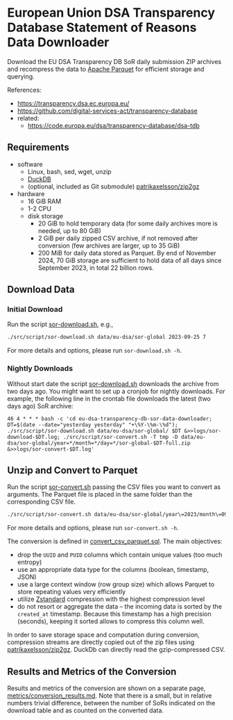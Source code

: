
# European Union DSA Transparency Database Statement of Reasons Data Downloader

Download the EU DSA Transparency DB SoR daily submission ZIP archives
and recompress the data to [Apache Parquet](https://parquet.apache.org/)
for efficient storage and querying.

References:
- <https://transparency.dsa.ec.europa.eu/>
- <https://github.com/digital-services-act/transparency-database>
- related:
  - <https://code.europa.eu/dsa/transparency-database/dsa-tdb>


## Requirements

- software
  - Linux, bash, sed, wget, unzip
  - [DuckDB](https://duckdb.org/)
  - (optional, included as Git submodule) [patrikaxelsson/zip2gz](https://github.com/patrikaxelsson/zip2gz)
- hardware
  - 16 GiB RAM
  - 1-2 CPU
  - disk storage
    - 20 GiB to hold temporary data (for some daily archives more is needed, up to 80 GiB)
    - 2 GiB per daily zipped CSV archive, if not removed after conversion (few archives are larger, up to 35 GiB)
    - 200 MiB for daily data stored as Parquet. By end of November 2024, 70 GiB storage are sufficient to hold data of all days since September 2023, in total 22 billion rows.


## Download Data

### Initial Download

Run the script [sor-download.sh](src/script/sor-download.sh), e.g.,

```sh
./src/script/sor-download.sh data/eu-dsa/sor-global 2023-09-25 7
```

For more details and options, please run `sor-download.sh -h`.


### Nightly Downloads

Without start date the script [sor-download.sh](src/script/sor-download.sh) downloads
the archive from two days ago. You might want to set up a cronjob for nightly downloads.
For example, the following line in the crontab file downloads the latest (two days ago)
SoR archive:

```crontab
46 4 * * * bash -c 'cd eu-dsa-transparency-db-sor-data-downloader; DT=$(date --date="yesterday yesterday" "+\%Y-\%m-\%d"); ./src/script/sor-download.sh data/eu-dsa/sor-global/ $DT &>>logs/sor-download-$DT.log; ./src/script/sor-convert.sh -T tmp -D data/eu-dsa/sor-global/year=*/month=*/day=*/sor-global-$DT-full.zip &>>logs/sor-convert-$DT.log'
```


## Unzip and Convert to Parquet

Run the script [sor-convert.sh](src/script/sor-convert.sh) passing the
CSV files you want to convert as arguments. The Parquet file is placed
in the same folder than the corresponding CSV file.

```sh
./src/script/sor-convert.sh data/eu-dsa/sor-global/year\=2023/month\=09/day\=25/sor-global-2023-09-25-full.zip
```

For more details and options, please run `sor-convert.sh -h`.

The conversion is defined in [convert_csv_parquet.sql](src/sql/convert_csv_parquet.sql). The main objectives:
- drop the `UUID` and `PUID` columns which contain unique values (too much entropy)
- use an appropriate data type for the columns (boolean, timestamp, JSON)
- use a large context window (row group size) which allows Parquet to store repeating values very efficiently
- utilize [Zstandard](https://facebook.github.io/zstd/) compression with the highest compression level
- do not resort or aggregate the data – the incoming data is sorted by the `created_at` timestamp. Because this timestamp has a high precision (seconds), keeping it sorted allows to compress this column well.

In order to save storage space and computation during conversion, compression streams are directly copied out of the zip files using [patrikaxelsson/zip2gz](https://github.com/patrikaxelsson/zip2gz). DuckDb can directly read the gzip-compressed CSV.


## Results and Metrics of the Conversion

Results and metrics of the conversion are shown on a separate page, [metrics/conversion_results.md](./metrics/conversion_results.md). Note that there is a small, but in relative numbers trivial difference, between the number of SoRs indicated on the download table and as counted on the converted data.

